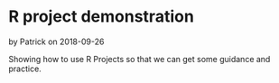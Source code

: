# R project demonstration
by Patrick on 2018-09-26

Showing how to use R Projects so that we can get some guidance and practice.
